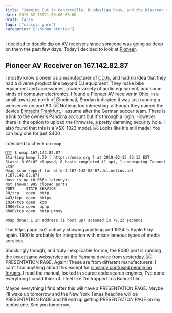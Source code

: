 ```yaml
---
title: "Jamming Out in Centerville, Bundesliga Fans, and the Discreet Charm of the Presentation Page"
date: 2019-02-15T21:50:06-05:00
draft: false
tags: ["classic yarn"]
categories: ["shodan stories"]
---
```


I decided to double dip on AV receivers since someone was going so deep on them the past few days. Today I decided to look at [Pioneer](https://www.pioneerelectronics.com/PUSA/).

## Pioneer AV Receiver on 167.142.82.87
I mostly know pioneer as a manufacturer of [CDJs](https://www.pioneerdj.com/en-us/product/player/cdj-2000nxs2/black/overview/), and had no idea that they had a diverse product line beyond DJ equipment. They make bike equipment and accessories, a wide variety of audio equipment, and some kinds of computer electronics. I found a Pioneer AV receiver in Ohio, in a small town just north of Cincinnati, Shodan indicated it was just running a webserver on port 80.
![](/images/100Days/Day43/firstlook.png)
Nothing too interesting, although they named the device [Eintracht Frankfurt](https://en.wikipedia.org/wiki/Eintracht_Frankfurt), I assume after the German soccer team. There is a link to the owner's Pandora account but it's through a login. However there is the option to upload the firmware, a pretty damming security hole. I also found that this is a VSX-1023 model.
![](/images/100Days/Day43/vsx.png)
Looks like it's still made! You can buy one for just $400

I decided to check on `nmap`
```
👻🌵🔮 $ nmap 167.142.82.87
Starting Nmap 7.70 ( https://nmap.org ) at 2019-02-15 22:13 EST
Stats: 0:00:02 elapsed; 0 hosts completed (1 up), 1 undergoing Connect Scan
Nmap scan report for blfd-4-167-142-82-87.dsl.netins.net (167.142.82.87)
Host is up (0.066s latency).
Not shown: 995 closed ports
PORT     STATE SERVICE
80/tcp   open  http
443/tcp  open  https
1024/tcp open  kdm
1900/tcp open  upnp
8080/tcp open  http-proxy

Nmap done: 1 IP address (1 host up) scanned in 78.23 seconds
```

The https page isn't actually showing anything and 1024 is Apple Play again. 1900 is probably for integration with miscellaneous types of media services.

Shockingly though, and truly inexplicable for me, the 8080 port is running the exact same webservice as the Yamaha device from yesterday.
![](/images/100Days/Day43/presentation.png)
PRESENTATION PAGE. Again! These are from different manufacturers! I can't find anything about this except for [similarly confused people on forums](https://www.avsforum.com/forum/90-receivers-amps-processors/1456710-official-pioneer-sc-1222-k-owners-thread-4.html). I read the manual, looked in source code search engines, I've done everything I could think of. I feel like I'm trapped in a Buñuel film.

Maybe everything I find after this will have a PRESENTATION PAGE. Maybe I'll wake up tomorrow and the New York Times headline will be PRESENTATION PAGE and I'll end up getting PRESENTATION PAGE on my tombstone. See you tomorrow.
